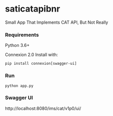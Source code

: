 # saticatapibnr
Small App That Implements CAT API, But Not Really

### Requirements

Python 3.6+

Connexion 2.0
Install with:
```
pip install connexion[swagger-ui]
```

### Run

```
python app.py
```

### Swagger UI

http://localhost:8080/ims/cat/v1p0/ui/
